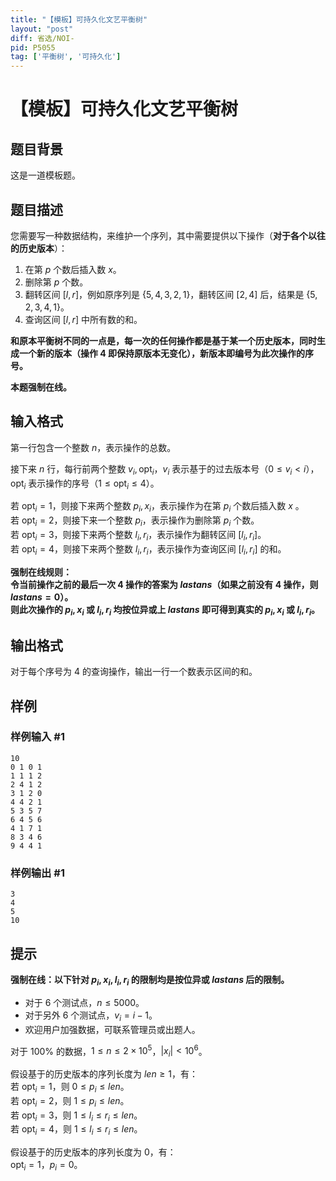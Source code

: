 ```yaml
---
title: "【模板】可持久化文艺平衡树"
layout: "post"
diff: 省选/NOI-
pid: P5055
tag: ['平衡树', '可持久化']
---
```

# 【模板】可持久化文艺平衡树
## 题目背景

这是一道模板题。
## 题目描述

您需要写一种数据结构，来维护一个序列，其中需要提供以下操作（**对于各个以往的历史版本**）：

1. 在第 $p$ 个数后插入数 $x$。
2. 删除第 $p$ 个数。
3. 翻转区间 $[l,r]$，例如原序列是 $\{5,4,3,2,1\}$，翻转区间 $[2,4]$ 后，结果是 $\{5,2,3,4,1\}$。
4. 查询区间 $[l,r]$ 中所有数的和。

**和原本平衡树不同的一点是，每一次的任何操作都是基于某一个历史版本，同时生成一个新的版本（操作 $4$ 即保持原版本无变化），新版本即编号为此次操作的序号。**

**本题强制在线。**
## 输入格式

第一行包含一个整数 $n$，表示操作的总数。

接下来 $n$ 行，每行前两个整数 $v_i, \mathrm{opt}_i$，$v_i$ 表示基于的过去版本号（$0 \le v_i < i$），$\mathrm{opt}_i$ 表示操作的序号（$1 \le \mathrm{opt}_i \le 4$）。

若 $\mathrm{opt}_i=1$，则接下来两个整数 $p_i, x_i$，表示操作为在第 $p_i$ 个数后插入数 $x$ 。  
若 $\mathrm{opt}_i=2$，则接下来一个整数 $p_i$，表示操作为删除第 $p_i$ 个数。  
若 $\mathrm{opt}_i=3$，则接下来两个整数 $l_i, r_i$，表示操作为翻转区间 $[l_i, r_i]$。  
若 $\mathrm{opt}_i=4$，则接下来两个整数 $l_i, r_i$，表示操作为查询区间 $[l_i, r_i]$ 的和。

**强制在线规则：**  
**令当前操作之前的最后一次 $4$ 操作的答案为 $lastans$（如果之前没有 $4$ 操作，则 $lastans=0$）。**  
**则此次操作的 $p_i,x_i$ 或 $l_i,r_i$ 均按位异或上 $lastans$ 即可得到真实的 $p_i,x_i$ 或 $l_i,r_i$。**
## 输出格式

对于每个序号为 $4$ 的查询操作，输出一行一个数表示区间的和。
## 样例

### 样例输入 #1
```
10
0 1 0 1
1 1 1 2
2 4 1 2
3 1 2 0
4 4 2 1
5 3 5 7
6 4 5 6
4 1 7 1
8 3 4 6
9 4 4 1
```
### 样例输出 #1
```
3
4
5
10
```
## 提示

**强制在线：以下针对 $p_i, x_i, l_i, r_i$ 的限制均是按位异或 $lastans$ 后的限制。**

- 对于 $6$ 个测试点，$n \le 5000$。
- 对于另外 $6$ 个测试点，$v_i = i - 1$。
- 欢迎用户加强数据，可联系管理员或出题人。

对于 $100\%$ 的数据，$1 \le n \le 2 \times {10}^5$，$|x_i| < {10}^6$。

假设基于的历史版本的序列长度为 $len \ge 1$，有：  
若 $\mathrm{opt}_i=1$，则 $0 \le p_i \le len$。  
若 $\mathrm{opt}_i=2$，则 $1 \le p_i \le len$。  
若 $\mathrm{opt}_i=3$，则 $1 \le l_i \le r_i \le len$。  
若 $\mathrm{opt}_i=4$，则 $1 \le l_i \le r_i \le len$。

假设基于的历史版本的序列长度为 $0$，有：  
$\mathrm{opt}_i=1$，$p_i=0$。
